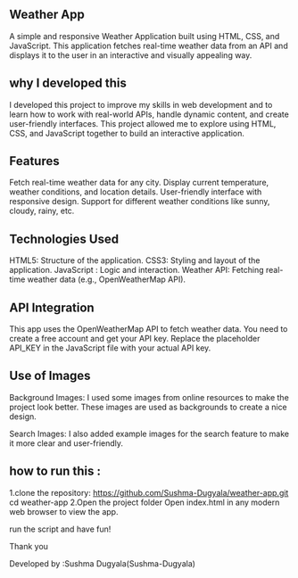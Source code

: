 
## Weather App 
A simple and responsive Weather Application built using HTML, CSS, and JavaScript. This application fetches real-time weather data from an API and displays it to the user in an interactive and visually appealing way.

## why I developed this
I developed this project to improve my skills in web development and to learn how to work with real-world APIs, handle dynamic content, and create user-friendly interfaces. This project allowed me to explore using HTML, CSS, and JavaScript together to build an interactive application.

## Features 
Fetch real-time weather data for any city.
Display current temperature, weather conditions, and location details.
User-friendly interface with responsive design.
Support for different weather conditions like sunny, cloudy, rainy, etc.

## Technologies Used 
HTML5: Structure of the application.
CSS3: Styling and layout of the application.
JavaScript : Logic and interaction.
Weather API: Fetching real-time weather data (e.g., OpenWeatherMap API).

## API Integration
This app uses the OpenWeatherMap API to fetch weather data. You need to create a free account and get your API key. Replace the placeholder API_KEY in the JavaScript file with your actual API key.

## Use of Images
Background Images:
I used some images from online resources to make the project look better. These images are used as backgrounds to create a nice design.

Search Images:
I also added example images for the search feature to make it more clear and user-friendly.

## how to run this :
 1.clone the repository:
  https://github.com/Sushma-Dugyala/weather-app.git
  cd weather-app
2.Open the project folder
  Open index.html in any modern web browser to view the app.

run the script and have fun!


Thank you

Developed by :Sushma Dugyala(Sushma-Dugyala)





